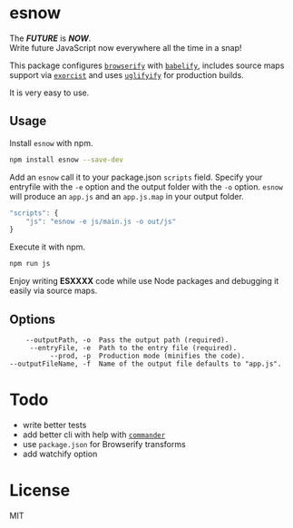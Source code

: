 # esnow

The **_FUTURE_** is **_NOW_**.  
Write future JavaScript now everywhere all the time in a snap!  

This package configures [`browserify`](https://www.npmjs.com/package/browserify) with [`babelify`](https://www.npmjs.com/package/babelify), includes source maps support via [`exorcist`](https://www.npmjs.com/package/exorcist) and uses [`uglifyify`](https://www.npmjs.com/package/uglifyify) for production builds.

It is very easy to use.

## Usage

Install `esnow` with npm.

```sh
npm install esnow --save-dev
```

Add an `esnow` call it to your package.json `scripts` field. Specify your entryfile with the `-e` option and the output folder with the `-o` option. `esnow` will produce an `app.js` and an `app.js.map` in your output folder.

```js
"scripts": {
	"js": "esnow -e js/main.js -o out/js"
}
```

Execute it with npm.

```sh
npm run js
```

Enjoy writing **ESXXXX** code while use Node packages and debugging it easily via source maps.

## Options

```
    --outputPath, -o  Pass the output path (required).
     --entryFile, -e  Path to the entry file (required).
          --prod, -p  Production mode (minifies the code).
--outputFileName, -f  Name of the output file defaults to "app.js".
```

# Todo

- write better tests
- add better cli with help with [`commander`](https://www.npmjs.com/package/commander)
- use `package.json` for Browserify transforms
- add watchify option

# License

MIT
